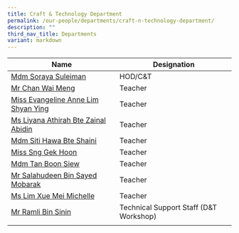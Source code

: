 ```yaml
---
title: Craft & Technology Department
permalink: /our-people/departments/craft-n-technology-department/
description: ""
third_nav_title: Departments
variant: markdown
---
```

| Name | Designation| 
| -------- | -------- | 
|[Mdm Soraya Suleiman](mailto:soraya_suleiman@schools.gov.sg)|HOD/C&T
|[Mr Chan Wai Meng](mailto:chan_wai_meng@schools.gov.sg)|Teacher
|[Miss Evangeline Anne Lim Shyan Ying](mailto:Evangeline_Anne_Lim_Shyan@schools.gov.sg)|Teacher
|[Ms Liyana Athirah Bte Zainal Abidin](mailto:liyana_athirah_zainal_abidin@schools.gov.sg)|Teacher
|[Mdm Siti Hawa Bte Shaini](mailto:siti_hawa_shaini@schools.gov.sg)|Teacher
|[Miss Sng Gek Hoon](mailto:sng_gek_hoon@schools.gov.sg)|Teacher
|[Mdm Tan Boon Siew](mailto:tan_boon_siew@schools.gov.sg)|Teacher
|[Mr Salahudeen Bin Sayed Mobarak](mailto:salahudeen_sayed_mobarak@schools.gov.sg)|Teacher
|[Ms Lim Xue Mei Michelle](mailto:Lim_Xue_Mei_Michelle_A@schools.gov.sg)|Teacher
|[Mr Ramli Bin Sinin](mailto:ramli_sinin@schools.gov.sg)|Technical Support Staff (D&T Workshop)
||